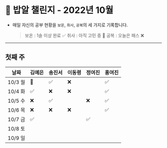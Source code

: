 # 🍚 밥알 챌린지 - 2022년 10월
- 매일 자신의 공부 현황을 `보온`, `취사`, `공복`의 세 가지로 기록합니다.
    
    > 보온 : 1솔 이상 완료 ✅
    취사 : 아직 고민 중 🤔
    공복 : 오늘은 패스 ❌
---

## 첫째 주
**날짜**|김예은|송진서|이동령|정여진|홍여진
---|---|---|---|---|---
10/3 월|🤔 | ✅ |❌| | ✅
10/4 화|✅ | ❌ |❌ || ✅
10/5 수|❌ |✅| |❌| ✅
10/6 목|❌ |❌  |❌| | ✅
10/7 금|✅ |  | |✅ |
10/8 토| |  | | |
10/9 일| |  | | |
